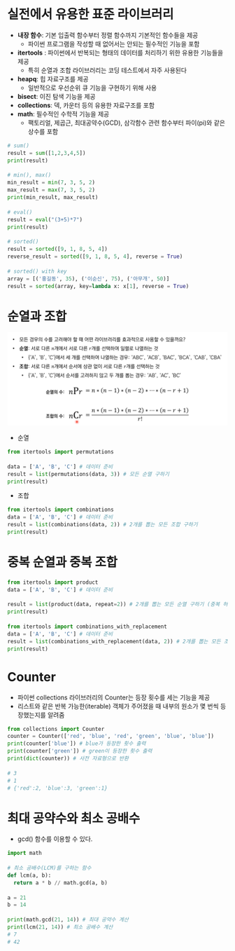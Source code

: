 # 실전에서 유용한 표준 라이브러리
* **내장 함수**: 기본 입출력 함수부터 정렬 함수까지 기본적인 함수들을 제공
  - 파이썬 프로그램을 작성할 때 없어서는 안되는 필수적인 기능을 포함
* **itertools** : 파이썬에서 반복되는 형태의 데이터를 처리하기 위한 유용한 기능들을 제공
  - 특히 순열과 조합 라이브러리는 코딩 테스트에서 자주 사용된다
* **heapq**: 힙 자료구조를 제공
  - 일반적으로 우선순위 큐 기능을 구현하기 위해 사용
* **bisect**: 이진 탐색 기능을 제공
* **collections**: 덱, 카운터 등의 유용한 자료구조를 포함
* **math**: 필수적인 수학적 기능을 제공 
  - 팩토리얼, 제곱근, 최대공약수(GCD), 삼각함수 관련 함수부터 파이(pi)와 같은 상수를 포함

```python 
# sum()
result = sum([1,2,3,4,5])
print(result)

# min(), max()
min_result = min(7, 3, 5, 2)
max_result = max(7, 3, 5, 2)
print(min_result, max_result)

# eval()
result = eval("(3+5)*7")
print(result)

# sorted()
result = sorted([9, 1, 8, 5, 4])
reverse_result = sorted([9, 1, 8, 5, 4], reverse = True)

# sorted() with key
array = [('홍길동', 35), ('이순신', 75), ('아무개', 50)]
result = sorted(array, key=lambda x: x[1], reverse = True)

```

# 순열과 조합
![순열조합](./%EC%8A%A4%ED%81%AC%EB%A6%B0%EC%83%B7/%ED%99%94%EB%A9%B4%20%EC%BA%A1%EC%B2%98%202022-07-21%20162128.png)

* 순열
```python
from itertools import permutations

data = ['A', 'B', 'C'] # 데이터 준비
result = list(permutations(data, 3)) # 모든 순열 구하기
print(result)
```

* 조합
```python
from itertools import combinations
data = ['A', 'B', 'C'] # 데이터 준비
result = list(combinations(data, 2)) # 2개를 뽑는 모든 조합 구하기
print(result)
```

# 중복 순열과 중복 조합
```python
from itertools import product
data = ['A', 'B', 'C'] # 데이터 준비

result = list(product(data, repeat=2)) # 2개를 뽑는 모든 순열 구하기 (중복 허용)
print(result)

from itertools import combinations_with_replacement
data = ['A', 'B', 'C'] # 데이터 준비
result = list(combinations_with_replacement(data, 2)) # 2개를 뽑는 모든 조합 구하기 (중복 허용)
print(result)
```

# Counter
* 파이썬 collections 라이브러리의 Counter는 등장 횟수를 세는 기능을 제공
* 리스트와 같은 반복 가능한(iterable) 객체가 주어졌을 때 내부의 원소가 몇 번씩 등장했는지를 알려줌

```python
from collections import Counter
counter = Counter(['red', 'blue', 'red', 'green', 'blue', 'blue'])
print(counter['blue']) # blue가 등장한 횟수 출력
print(counter['green']) # green이 등장한 횟수 출력
print(dict(counter)) # 사전 자료형으로 반환

# 3
# 1
# {'red':2, 'blue':3, 'green':1}
```

# 최대 공약수와 최소 공배수
* gcd() 함수를 이용할 수 있다.
```python
import math

# 최소 공배수(LCM)를 구하는 함수
def lcm(a, b):
  return a * b // math.gcd(a, b)

a = 21
b = 14

print(math.gcd(21, 14)) # 최대 공약수 계산
print(lcm(21, 14)) # 최소 공배수 계산
# 7
# 42
```